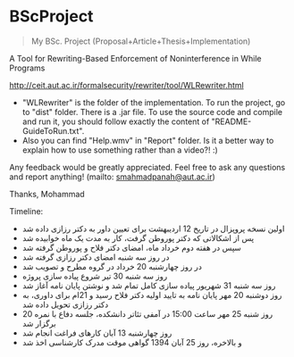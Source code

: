 # BScProject
> My BSc. Project (Proposal+Article+Thesis+Implementation)

A Tool for Rewriting-Based Enforcement of Noninterference in While Programs

http://ceit.aut.ac.ir/formalsecurity/rewriter/tool/WLRewriter.html

- "WLRewriter" is the folder of the implementation. To run the project, go to "dist" folder. There is a .jar file. To use the source code and compile and run it, you should follow exactly the content of "README-GuideToRun.txt".
- Also you can find "Help.wmv" in "Report" folder. Is it a better way to explain how to use something rather than a video?! :)

Any feedback would be greatly appreciated. Feel free to ask any questions and report anything! (mailto: smahmadpanah@aut.ac.ir)


Thanks,
Mohammad


Timeline:
- اولین نسخه پروپزال در تاریخ 12 اردیبهشت برای تعیین داور به دکتر رزازی داده شد
- پس از اشکالاتی که دکتر پوروطن گرفت، کار به مدت یک ماه خوابیده شد
- سپس در هفته دوم خرداد ماه، امضای دکتر فلاح و پوروطن گرفته شد
- در روز سه شنبه امضای دکتر رزازی گرفته شد
- در روز چهارشنبه 20 خرداد در گروه مطرح و تصویب شد
- روز سه شنبه 30 تیر شروع پیاده سازی پروژه
- روز سه شنبه 31 شهریور پیاده سازی کامل تمام شد و نوشتن پایان نامه آغاز شد
- روز دوشنبه 20 مهر پایان نامه به تایید اولیه دکتر فلاح رسید و 21ام برای داوری، به دکتر رزازی تحویل داده شد
- روز شنبه 25 مهر ساعت 15:00 در آمفی تئاتر دانشکده، جلسه دفاع با نمره 20 برگزار شد
- روز چهارشنبه 13 آبان کارهای فراغت انجام شد
- و بالاخره، روز 25 آبان 1394 گواهی موقت مدرک کارشناسی اخذ شد
